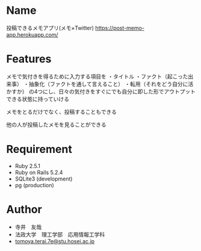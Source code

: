 # Name

投稿できるメモアプリ(メモ×Twitter)
https://post-memo-app.herokuapp.com/

# Features

メモで気付きを得るために入力する項目を
・タイトル
・ファクト（起こった出来事）
・抽象化（ファクトを通して言えること）
・転用（それをどう自分に活かすか）
の4つにし、日々の気付きをすぐにでも自分に即した形でアウトプットできる状態に持っていける

メモをとるだけでなく、投稿することもできる

他の人が投稿したメモを見ることができる

# Requirement

* Ruby 2.5.1
* Ruby on Rails 5.2.4
* SQLite3 (development)
* pg (production)

# Author

* 寺井　友哉
* 法政大学　理工学部　応用情報工学科
* tomoya.terai.7e@stu.hosei.ac.jp
